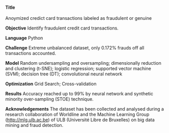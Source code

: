 
**Title** <br><br>
Anoymized credict card transactions labeled as fraudulent or genuine

**Objective**
Identify fraudulent credit card transactions.

**Language**
Python

**Challenge**
Extreme unbalanced dataset, only 0.172% frauds off all transactions accounted. 

**Model**
Random undersampling and oversampling; dimensionally reduction and clustering (t-SNE); logistic regression; 
supported vector machine (SVM); decision tree (DT); convolutional neural network

**Optimization**
Grid Search; Cross-validation

**Results**
Accuracy reached up to 99% by neural network and synthetic minority over-sampling (STOE) technique. 

**Acknowledgements**
The dataset has been collected and analysed during a research collaboration of Worldline and the Machine Learning Group (http://mlg.ulb.ac.be) of ULB (Université Libre de Bruxelles) on big data mining and fraud detection.
